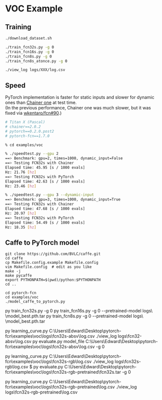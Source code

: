 # VOC Example


## Training


```bash
./download_dataset.sh

./train_fcn32s.py -g 0
./train_fcn16s.py -g 0
./train_fcn8s.py -g 0
./train_fcn8s_atonce.py -g 0

./view_log logs/XXX/log.csv
```


## Speed

PyTorch implementation is faster for static inputs and slower for dynamic ones than [Chainer one](https://github.com/wkentaro/fcn) at test time.  
(In the previous performance, Chainer one was much slower, but it was fixed via [wkentaro/fcn#90](https://github.com/wkentaro/fcn/pull/90).)  

```bash
# Titan X (Pascal)
# chainer==2.0.2
# pytorch==0.2.0.post2
# pytorch-fcn==1.7.0

% cd examples/voc

% ./speedtest.py --gpu 2
==> Benchmark: gpu=2, times=1000, dynamic_input=False
==> Testing FCN32s with Chainer
Elapsed time: 45.95 [s / 1000 evals]
Hz: 21.76 [hz]
==> Testing FCN32s with PyTorch
Elapsed time: 42.63 [s / 1000 evals]
Hz: 23.46 [hz]

% ./speedtest.py --gpu 3 --dynamic-input
==> Benchmark: gpu=3, times=1000, dynamic_input=True
==> Testing FCN32s with Chainer
Elapsed time: 47.68 [s / 1000 evals]
Hz: 20.97 [hz]
==> Testing FCN32s with PyTorch
Elapsed time: 54.49 [s / 1000 evals]
Hz: 18.35 [hz]
```


## Caffe to PyTorch model

```
git clone https://github.com/BVLC/caffe.git
cd caffe
cp Makefile.config.example Makefile.config
vim Makefile.config  # edit as you like
make -j
make pycaffe
export PYTHONPATH=$(pwd)/python:$PYTHONPATH
cd ..

cd pytorch-fcn
cd examples/voc
./model_caffe_to_pytorch.py
```


py train_fcn32s.py -g 0 
py train_fcn16s.py -g 0 --pretrained-model logs\\ \\model_best.pth.tar
py train_fcn8s.py -g 0 --pretrained-model logs\\ \\model_best.pth.tar

py learning_curve.py C:\\Users\\Edward\\Desktop\\pytorch-fcn\\examples\\voc\\logs\\fcn32s-absv\\log.csv
./view_log logs\\fcn32-absv\\log.csv
py evaluate.py model_file C:\\Users\\Edward\\Desktop\\pytorch-fcn\\examples\\voc\\logs\\fcn32s-absv\\log.csv -g 0

py learning_curve.py C:\\Users\\Edward\\Desktop\\pytorch-fcn\\examples\\voc\\logs\\fcn32s-rgb\\log.csv
./view_log logs\\fcn32s-rgb\\log.csv
$ py evaluate.py C:\\Users\\Edward\\Desktop\\pytorch-fcn\\examples\\voc\\logs\\fcn32s-rgb-pretrained\\fcn32s.tar -g 0

py learning_curve.py C:\\Users\\Edward\\Desktop\\pytorch-fcn\\examples\\voc\\logs\\fcn32s-rgb-pretrained\\log.csv
./view_log logs\\fcn32s-rgb-pretrained\\log.csv 
